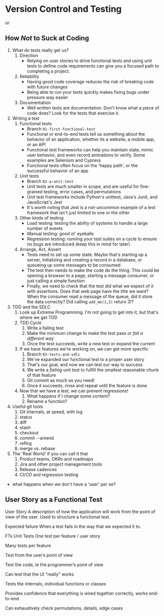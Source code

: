 # Version Control and Testing
or 
## How _Not_ to Suck at Coding

1. What do tests really get us?
    1. Direction
        - Relying on user stories to drive functional tests and using unit tests to define code requirements can give you a focused path to completing a project.
    2. Reliability
        - Having good code coverage reduces the risk of breaking code with future changes
        - Being able to run your tests quickly makes fixing bugs under pressure way easier
    3. Documentation
        - Well written tests are documentation. Don't know what a piece of code does? Look for the tests that exercise it.
2. Writing a test
    1. Functional tests
        - Branch `01-first-functional-test`
        - Functional or end-to-end tests tell us something about the behavior of an application, whether its a website, a mobile app, or an API
        - Functional test frameworks can help you maintain state, mimic user behavior, and even record animations to verify. Some examples are Selenium and Cypress
        - Functional tests often focus on the 'happy path', or the successful behavior of an app
    2. Unit tests
        - Branch `02-a-unit-test`
        - Unit tests are much smaller in scope, and are useful for fine-grained testing, error cases, and permutations
        - Unit test frameworks include Python's unittest, Java's Junit, and JavaScript's Jest
        - It's worth noting that Jest is a not-uncommon example of a test framework that isn't just limited to one or the other
    3. Other kinds of testing
        - Load testing: testing the ability of systems to handle a large number of events
        - Manual testing: good ol' eyeballs
        - Regression testing: running your test suites on a cycle to ensure no bugs are introduced (keep this in mind for later)
    4. Arrange, Act, Assert
        - Tests need to set up some state. Maybe that's starting up a server, initializing and creating a record in a database, or queueing up some messages to be consumed
        - The test then needs to make the code do the thing. This could be opening a browser to a page, starting a message consumer, or just calling a simple function
        - Finally, we need to check that the test did what we expect of it with assertions. Does that web page have the title we want? When the consumer read a message of the queue, did it store the data correctly? Did calling `add_me(1,2)` return 3!?
3. TDD and the SDLC
    1. Look up Extreme Programming. I'm not going to get into it, but that's where we get TDD
    2. TDD Cycle
        1. Write a failing test
        2. Make the minimum change to make the test pass _or fail a different way_
        3. Once the test succeeds, write a new test or expand the current
    3. If we have features we're working on, we can get more specific
        1. Branch `03-tests-and-sdlc`
        2. We've expanded our functional test to a proper user story
        3. That's our goal, and now we can test our way to success
        4. We write a _failing_ unit test to fulfill the smallest reasonable chunk of that feature
        5. Git commit as much as you need!
        6. Once it succeeds, rinse and repeat until the feature is done
    4. Now that we have a test, we can prevent regressions!
        1. What happens if I change some content? 
        2. Rename a function?
4. Useful git tools
    1. Git internals, at speed, with log
    1. status 
    2. diff
    3. stash
    4. checkout
    5. commit --amend
    6. reflog
    7. merge vs. rebase
5. The 'Real World' if you can call it that
    1. Product teams, OKRs and roadmaps
    2. Jira and other project management tools
    3. Release cadences
    4. CI/CD and regression testing

- what happens when we don't have a 'user' per se?
## User Story as a Functional Test


User Story
A description of how the application will work from the point of view of the user. Used to structure a functional test.

Expected failure
When a test fails in the way that we expected it to.

FTs	Unit Tests
One test per feature / user story

Many tests per feature

Test from the user’s point of view

Test the code, ie the programmer’s point of view

Can test that the UI "really" works

Tests the internals, individual functions or classes

Provides confidence that everything is wired together correctly, works end-to-end

Can exhaustively check permutations, details, edge cases

